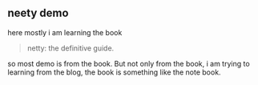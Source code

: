 ## neety demo

here mostly i am learning the book 
> netty: the definitive guide.

so most demo is from the book. But not only from the book, i am trying to learning from the blog, the book is something like the note book.